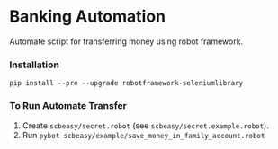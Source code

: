 # Banking Automation

Automate script for transferring money using robot framework.

### Installation

```
pip install --pre --upgrade robotframework-seleniumlibrary
```

### To Run Automate Transfer

1. Create `scbeasy/secret.robot` (see `scbeasy/secret.example.robot`).
1. Run `pybot scbeasy/example/save_money_in_family_account.robot`

